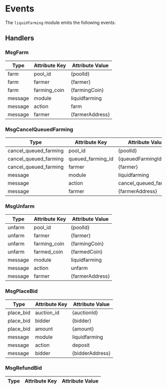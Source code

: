 <!-- order: 6 -->

# Events

The `liquidfarming` module emits the following events:

## Handlers

### MsgFarm

| Type       | Attribute Key      | Attribute Value        |
| ---------- | ------------------ | ---------------------- |
| farm       | pool_id            | {poolId}               |
| farm       | farmer             | {farmer}               |
| farm       | farming_coin       | {farmingCoin}          |
| message    | module             | liquidfarming          |
| message    | action             | farm                   |
| message    | farmer             | {farmerAddress}        |

### MsgCancelQueuedFarming

| Type                  | Attribute Key        | Attribute Value        |
| --------------------- | -------------------- | ---------------------- |
| cancel_queued_farming | pool_id              | {poolId}               |
| cancel_queued_farming | queued_farming_id    | {queuedFarmingId}      |
| cancel_queued_farming | farmer               | {farmer}               |
| message               | module               | liquidfarming          |
| message               | action               | cancel_queued_farming  |
| message               | farmer               | {farmerAddress}        |

### MsgUnfarm

| Type       | Attribute Key      | Attribute Value        |
| ---------- | ------------------ | ---------------------- |
| unfarm     | pool_id            | {poolId}               |
| unfarm     | farmer             | {farmer}               |
| unfarm     | farming_coin       | {farmingCoin}          |
| unfarm     | farmed_coin        | {farmedCoin}           |
| message    | module             | liquidfarming          |
| message    | action             | unfarm                 |
| message    | farmer             | {farmerAddress}        |

### MsgPlaceBid

| Type       | Attribute Key      | Attribute Value        |
| ---------- | ------------------ | ---------------------- |
| place_bid  | auction_id         | {auctionId}            |
| place_bid  | bidder             | {bidder}               |
| place_bid  | amount             | {amount}               |
| message    | module             | liquidfarming          |
| message    | action             | deposit                |
| message    | bidder             | {bidderAddress}        |

### MsgRefundBid 

| Type       | Attribute Key      | Attribute Value        |
| ---------- | ------------------ | ---------------------- |
